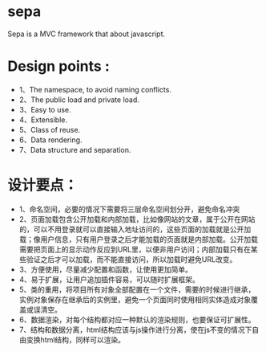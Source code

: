 # sepa
Sepa is a MVC framework that about javascript.

# Design points :
 *  1、The namespace, to avoid naming conflicts.
 *  2、The public load and private load.
 *  3、Easy to use.
 *  4、Extensible.
 *  5、Class of reuse.
 *  6、Data rendering.
 *  7、Data structure and separation.

# 设计要点：
 *  1、命名空间，必要的情况下需要将三层命名空间划分开，避免命名冲突
 *  2、页面加载包含公开加载和内部加载，比如像网站的文章，属于公开在网站的，可以不用登录就可以直接输入地址访问的，这些页面的加载就是公开加载；像用户信息，只有用户登录之后才能加载的页面就是内部加载。公开加载需要把页面上的显示动作反应到URL里，以便非用户访问；内部加载只有在某些验证之后才可以加载，而不能直接访问，所以加载时避免URL改变。
 *  3、方便使用，尽量减少配置和函数，让使用更加简单。
 *  4、易于扩展，让用户追加插件容易，可以随时扩展框架。
 *  5、类的重用，将项目所有对象全部配置在一个文件，需要的时候进行继承，实例对象保存在继承后的实例里，避免一个页面同时使用相同实体造成对象覆盖或误清空。
 *  6、数据渲染，对每个结构都对应一种默认的渲染规则，也要保证可扩展性。
 *  7、结构和数据分离，html结构应该与js操作进行分离，使在js不变的情况下自由变换html结构，同样可以渲染。
